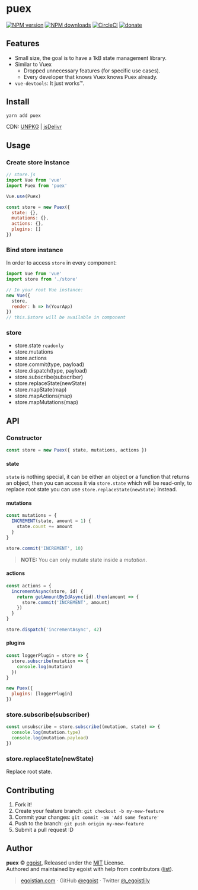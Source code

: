 # puex

[![NPM version](https://img.shields.io/npm/v/puex.svg?style=flat)](https://npmjs.com/package/puex) [![NPM downloads](https://img.shields.io/npm/dm/puex.svg?style=flat)](https://npmjs.com/package/puex) [![CircleCI](https://circleci.com/gh/egoist/puex/tree/master.svg?style=shield&circle-token=af0131758916e976003f5e909a703fe6821d3124)](https://circleci.com/gh/egoist/puex/tree/master)  [![donate](https://img.shields.io/badge/$-donate-ff69b4.svg?maxAge=2592000&style=flat)](https://github.com/egoist/donate)

## Features

- Small size, the goal is to have a 1kB state management library.
- Similar to Vuex
  - Dropped unnecessary features (for specific use cases).
  - Every developer that knows Vuex knows Puex already.
- `vue-devtools`: It just works™.

## Install

```bash
yarn add puex
```

CDN: [UNPKG](https://unpkg.com/puex/dist/) | [jsDelivr](https://cdn.jsdelivr.net/npm/puex/dist/)

## Usage

### Create store instance

```js
// store.js
import Vue from 'vue'
import Puex from 'puex'

Vue.use(Puex)

const store = new Puex({
  state: {},
  mutations: {},
  actions: {},
  plugins: []
})
```

### Bind store instance

In order to access `store` in every component:

```js
import Vue from 'vue'
import store from './store'

// In your root Vue instance:
new Vue({
  store,
  render: h => h(YourApp)
})
// this.$store will be available in component
```

### store

- store.state `readonly`
- store.mutations
- store.actions
- store.commit(type, payload)
- store.dispatch(type, payload)
- store.subscribe(subscriber)
- store.replaceState(newState)
- store.mapState(map)
- store.mapActions(map)
- store.mapMutations(map)

## API

### Constructor

```js
const store = new Puex({ state, mutations, actions })
```

#### state

`state` is nothing special, it can be either an object or a function that returns an object, then you can access it via `store.state` which will be read-only, to replace root state you can use `store.replaceState(newState)` instead.

#### mutations

```js
const mutations = {
  INCREMENT(state, amount = 1) {
    state.count += amount
  }
}

store.commit('INCREMENT', 10)
```

> **NOTE:** You can only mutate state inside a *mutation*.

#### actions

```js
const actions = {
  incrementAsync(store, id) {
    return getAmountByIdAsync(id).then(amount => {
      store.commit('INCREMENT', amount)
    })
  }
}

store.dispatch('incrementAsync', 42)
```

#### plugins

```js
const loggerPlugin = store => {
  store.subscribe(mutation => {
    console.log(mutation)
  })
}

new Puex({
  plugins: [loggerPlugin]
})
```

### store.subscribe(subscriber)

```js
const unsubscribe = store.subscribe((mutation, state) => {
  console.log(mutation.type)
  console.log(mutation.payload)
})
```

### store.replaceState(newState)

Replace root state.

## Contributing

1. Fork it!
2. Create your feature branch: `git checkout -b my-new-feature`
3. Commit your changes: `git commit -am 'Add some feature'`
4. Push to the branch: `git push origin my-new-feature`
5. Submit a pull request :D


## Author

**puex** © [egoist](https://github.com/egoist), Released under the [MIT](./LICENSE) License.<br>
Authored and maintained by egoist with help from contributors ([list](https://github.com/egoist/puex/contributors)).

> [egoistian.com](https://egoistian.com) · GitHub [@egoist](https://github.com/egoist) · Twitter [@_egoistlily](https://twitter.com/_egoistlily)
